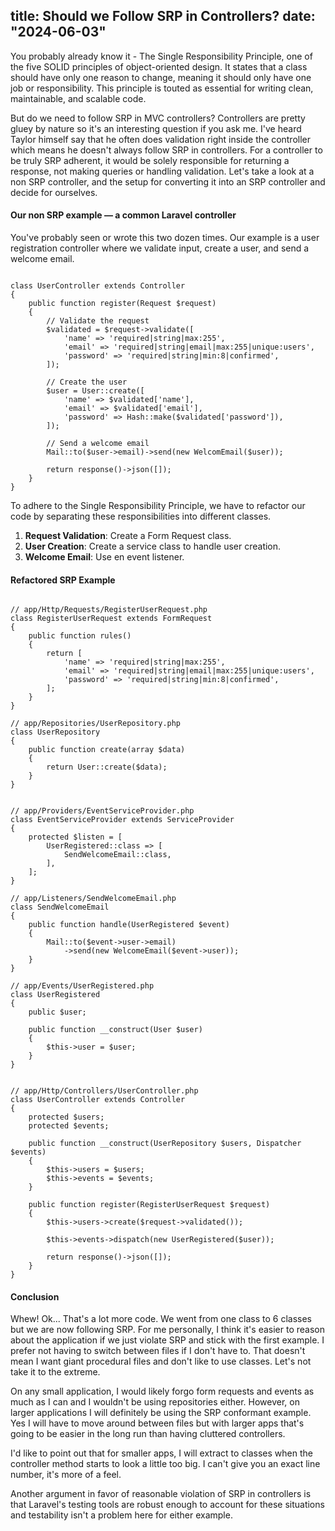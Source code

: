 title: Should we Follow SRP in Controllers?
date: "2024-06-03"
---
You probably already know it - The Single Responsibility Principle, one of the five SOLID principles of object-oriented design. It states that a class should have only one reason to change, meaning it should only have one job or responsibility. This principle is touted as essential for writing clean, maintainable, and scalable code.

But do we need to follow SRP in MVC controllers? Controllers are pretty gluey by nature so it's an interesting question if you ask me. I've heard Taylor himself say that he often does validation right inside the controller which means he doesn't always follow SRP in controllers. For a controller to be truly SRP adherent, it would be solely responsible for returning a response, not making queries or handling validation. Let's take a look at a non SRP controller, and the setup for converting it into an SRP controller and decide for ourselves.

#### Our non SRP example &mdash; a common Laravel controller

You've probably seen or wrote this two dozen times. Our example is a user registration controller where we validate input, create a user, and send a welcome email.

<pre><code class="language-php">
class UserController extends Controller
{
    public function register(Request $request)
    {
        // Validate the request
        $validated = $request->validate([
            'name' => 'required|string|max:255',
            'email' => 'required|string|email|max:255|unique:users',
            'password' => 'required|string|min:8|confirmed',
        ]);

        // Create the user
        $user = User::create([
            'name' => $validated['name'],
            'email' => $validated['email'],
            'password' => Hash::make($validated['password']),
        ]);

        // Send a welcome email
        Mail::to($user->email)->send(new WelcomEmail($user));

        return response()->json([]);
    }
}
</code></pre>

To adhere to the Single Responsibility Principle, we have to refactor our code by separating these responsibilities into different classes.

1. **Request Validation**: Create a Form Request class.
2. **User Creation**: Create a service class to handle user creation.
3. **Welcome Email**: Use en event listener.

#### Refactored SRP Example

<pre><code class="language-php">
// app/Http/Requests/RegisterUserRequest.php
class RegisterUserRequest extends FormRequest
{
    public function rules()
    {
        return [
            'name' => 'required|string|max:255',
            'email' => 'required|string|email|max:255|unique:users',
            'password' => 'required|string|min:8|confirmed',
        ];
    }
}

// app/Repositories/UserRepository.php
class UserRepository
{
    public function create(array $data)
    {
        return User::create($data);
    }
}


// app/Providers/EventServiceProvider.php
class EventServiceProvider extends ServiceProvider
{
    protected $listen = [
        UserRegistered::class => [
            SendWelcomeEmail::class,
        ],
    ];
}

// app/Listeners/SendWelcomeEmail.php
class SendWelcomeEmail
{
    public function handle(UserRegistered $event)
    {
        Mail::to($event->user->email)
            ->send(new WelcomeEmail($event->user));
    }
}

// app/Events/UserRegistered.php
class UserRegistered
{
    public $user;

    public function __construct(User $user)
    {
        $this->user = $user;
    }
}


// app/Http/Controllers/UserController.php
class UserController extends Controller
{
    protected $users;
    protected $events;

    public function __construct(UserRepository $users, Dispatcher $events)
    {
        $this->users = $users;
        $this->events = $events;
    }

    public function register(RegisterUserRequest $request)
    {
        $this->users->create($request->validated());

        $this->events->dispatch(new UserRegistered($user));

        return response()->json([]);
    }
}
</code></pre>

#### Conclusion

Whew! Ok... That's a lot more code. We went from one class to 6 classes but we are now following SRP. For me personally, I think it's easier to reason about the application if we just violate SRP and stick with the first example. I prefer not having to switch between files if I don't have to. That doesn't mean I want giant procedural files and don't like to use classes. Let's not take it to the extreme.

On any small application, I would likely forgo form requests and events as much as I can and I wouldn't be using repositories either. However, on larger applications I will definitely be using the SRP conformant example. Yes I will have to move around between files but with larger apps that's going to be easier in the long run than having cluttered controllers.

I'd like to point out that for smaller apps, I will extract to classes when the controller method starts to look a little too big. I can't give you an exact line number, it's more of a feel.

Another argument in favor of reasonable violation of SRP in controllers is that Laravel's testing tools are robust enough to account for these situations and testability isn't a problem here for either example.
